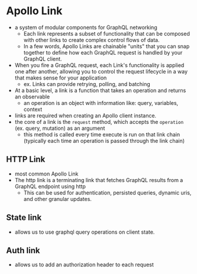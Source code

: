 
# Apollo Link
- a system of modular components for GraphQL networking
	- Each link represents a subset of functionality that can be composed with other links to create complex control flows of data.
	- In a few words, Apollo Links are chainable "units" that you can snap together to define how each GraphQL request is handled by your GraphQL client.
- When you fire a GraphQL request, each Link's functionality is applied one after another, allowing you to control the request lifecycle in a way that makes sense for your application
	- ex. Links can provide retrying, polling, and batching
- At a basic level, a link is a function that takes an operation and returns an observable
	- an operation is an object with information like: query, variables, context
- links are required when creating an Apollo client instance.
- the core of a link is the `request` method, which accepts the `operation` (ex. query, mutation) as an argument
	- this method is called every time execute is run on that link chain (typically each time an operation is passed through the link chain)

## HTTP Link
- most common Apollo Link
- The http link is a terminating link that fetches GraphQL results from a GraphQL endpoint using http
	- This can be used for authentication, persisted queries, dynamic uris, and other granular updates.

## State link
- allows us to use graphql query operations on client state. 

## Auth link
- allows us to add an authorization header to each request
